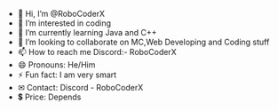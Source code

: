 - 👋 Hi, I’m @RoboCoderX
- 👀 I’m interested in coding
- 🌱 I’m currently learning Java and C++
- 💞️ I’m looking to collaborate on MC,Web Developing and Coding stuff
- 📫 How to reach me Discord:- RoboCoderX
- 😄 Pronouns: He/Him
- ⚡ Fun fact: I am very smart
- ✉ Contact: Discord - RoboCoderX
- 💲 Price: Depends
